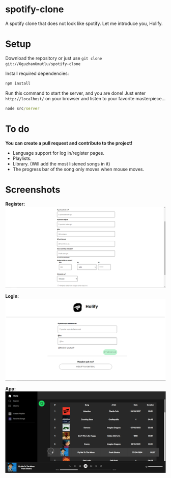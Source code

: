 # spotify-clone
A spotify clone that does not look like spotify. Let me introduce you, Holify.

# Setup

Download the repository or just use `git clone git://OguzhanUmutlu/spotify-clone`

Install required dependencies:
```cmd
npm install
```

Run this command to start the server, and you are done! Just enter `http://localhost/` on your browser and listen to your favorite masterpiece...
```cmd
node src/server
```

# To do

**You can create a pull request and contribute to the project!**

- Language support for log in/register pages.
- Playlists.
- Library. (Will add the most listened songs in it)
- The progress bar of the song only moves when mouse moves.

# Screenshots

**Register:**
![](./assets/screenshots/register.png)

**Login:**
![](./assets/screenshots/login.png)

**App:**
![](./assets/screenshots/app.png)